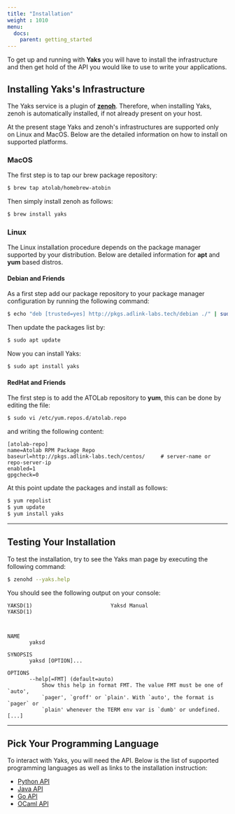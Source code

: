 ```yaml
---
title: "Installation"
weight : 1010
menu:
  docs:
    parent: getting_started
---
```


To get up and running with <b>Yaks</b> you will have to install the infrastructure and then get hold of the API you would like to use to write your applications. 

## Installing Yaks's Infrastructure
The Yaks service is a plugin of <b>[zenoh](https://zenoh.io)</b>. Therefore, when installing Yaks, zenoh is automatically installed, if not already present on your host.

At the present stage Yaks and zenoh's infrastructures are supported only on Linux and MacOS. Below are the detailed information on how to install on supported platforms.

### MacOS
The first step is to tap our brew package repository:

```bash
$ brew tap atolab/homebrew-atobin
```    

Then simply install zenoh as follows:

```bash
$ brew install yaks
```

### Linux
The Linux installation procedure depends on the package manager supported by your distribution. Below are detailed information for <b>apt</b> and <b>yum</b> based distros.

#### Debian and Friends
As a first step add our package repository to your package manager configuration by running the following command:

```bash
$ echo "deb [trusted=yes] http://pkgs.adlink-labs.tech/debian ./" | sudo tee -a /etc/apt/sources.list > /dev/null
```

Then update the packages list by:

```bash
$ sudo apt update
```

Now you can install Yaks:

```bash
$ sudo apt install yaks
```

#### RedHat and Friends
The first step is to add the ATOLab repository to <b>yum</b>, this can be done by editing the file:

```bash
$ sudo vi /etc/yum.repos.d/atolab.repo
```

and writing the following content:

```toml,ignore
[atolab-repo]
name=Atolab RPM Package Repo
baseurl=http://pkgs.adlink-labs.tech/centos/     # server-name or repo-server-ip
enabled=1
gpgcheck=0
```

At this point update the packages and install as follows:

```bash
$ yum repolist
$ yum update
$ yum install yaks
```

----
## Testing Your Installation
To test the installation, try to see the Yaks man page by executing the following command:

```bash
$ zenohd --yaks.help
```
You should see the following output on your console:

```text
YAKSD(1)                         Yaksd Manual                         YAKSD(1)



NAME
       yaksd

SYNOPSIS
       yaksd [OPTION]...

OPTIONS
       --help[=FMT] (default=auto)
           Show this help in format FMT. The value FMT must be one of `auto',
           `pager', `groff' or `plain'. With `auto', the format is `pager` or
           `plain' whenever the TERM env var is `dumb' or undefined.
[...]           
```

----
## Pick Your Programming Language
To interact with Yaks, you will need the API.
Below is the list of supported programming languages as well as links to the installation instruction:

- [Python API](https://github.com/atolab/yaks-python)
- [Java API](https://github.com/atolab/yaks-java)
- [Go API](https://github.com/atolab/yaks-go)
- [OCaml API](https://github.com/atolab/yaks-ocaml)


